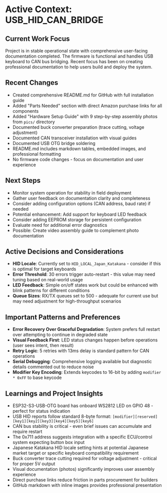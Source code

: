 # Active Context: USB_HID_CAN_BRIDGE

## Current Work Focus
Project is in stable operational state with comprehensive user-facing documentation completed. The firmware is functional and handles USB keyboard to CAN bus bridging. Recent focus has been on creating professional documentation to help users build and deploy the system.

## Recent Changes
- Created comprehensive README.md for GitHub with full installation guide
- Added "Parts Needed" section with direct Amazon purchase links for all components
- Added "Hardware Setup Guide" with 9 step-by-step assembly photos from `pics/` directory
- Documented buck converter preparation (trace cutting, voltage adjustment)
- Documented CAN transceiver installation with visual guides
- Documented USB OTG bridge soldering
- README.md includes markdown tables, embedded images, and professional formatting
- No firmware code changes - focus on documentation and user experience

## Next Steps
- Monitor system operation for stability in field deployment
- Gather user feedback on documentation clarity and completeness
- Consider adding configuration options (CAN address, baud rate) if needed
- Potential enhancement: Add support for keyboard LED feedback
- Consider adding EEPROM storage for persistent configuration
- Evaluate need for additional error diagnostics
- Possible: Create video assembly guide to complement photo documentation

## Active Decisions and Considerations
- **HID Locale**: Currently set to `HID_LOCAL_Japan_Katakana` - consider if this is optimal for target keyboards
- **Error Threshold**: 30 errors trigger auto-restart - this value may need tuning based on real-world usage
- **LED Feedback**: Simple on/off states work but could be enhanced with blink patterns for different conditions
- **Queue Sizes**: RX/TX queues set to 500 - adequate for current use but may need adjustment for high-throughput scenarios

## Important Patterns and Preferences
- **Error Recovery Over Graceful Degradation**: System prefers full restart over attempting to continue in degraded state
- **Visual Feedback First**: LED status changes happen before operations (user sees intent, then result)
- **Retry Logic**: 5 retries with 13ms delay is standard pattern for CAN operations
- **Serial Debugging**: Comprehensive logging available but diagnostic details commented out to reduce noise
- **Modifier Key Encoding**: Extends keycodes to 16-bit by adding `modifier * 0xFF` to base keycode

## Learnings and Project Insights
- ESP32-S3-USB-OTG board has onboard WS2812 LED on GPIO 48 - perfect for status indication
- USB HID reports follow standard 8-byte format: `[modifier][reserved][key1][key2][key3][key4][key5][key6]`
- CAN bus stability is critical - even brief issues can accumulate and require restart
- The 0x711 address suggests integration with a specific ECU/control system expecting button box input
- Japanese Katakana HID locale setting hints at potential Japanese market target or specific keyboard compatibility requirement
- Buck converter trace cutting required for voltage adjustment - critical for proper 5V output
- Visual documentation (photos) significantly improves user assembly experience
- Direct purchase links reduce friction in parts procurement for builders
- GitHub markdown with inline images provides professional presentation

